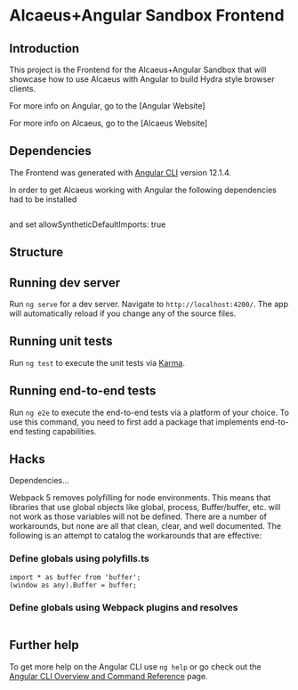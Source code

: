 # Alcaeus+Angular Sandbox Frontend

## Introduction
This project is the Frontend for the Alcaeus+Angular Sandbox that will showcase how to use Alcaeus with Angular to build Hydra style browser clients. 

For more info on Angular, go to the [Angular Website]

For more info on Alcaeus, go to the [Alcaeus Website]

## Dependencies

The Frontend was generated with [Angular CLI](https://github.com/angular/angular-cli) version 12.1.4.


In order to get Alcaeus working with Angular the following dependencies had to be installed

```
```

and set
allowSyntheticDefaultImports: true

## Structure

## Running dev server

Run `ng serve` for a dev server. Navigate to `http://localhost:4200/`. The app will automatically reload if you change any of the source files.


## Running unit tests

Run `ng test` to execute the unit tests via [Karma](https://karma-runner.github.io).

## Running end-to-end tests

Run `ng e2e` to execute the end-to-end tests via a platform of your choice. To use this command, you need to first add a package that implements end-to-end testing capabilities.

## Hacks

Dependencies...

Webpack 5 removes polyfilling for node environments. This means that libraries that use global objects like global, process, Buffer/buffer, etc. will not work as those variables will not be defined. There are a number of workarounds, but none are all that clean, clear, and well documented. The following is an attempt to catalog the workarounds that are effective:

### Define globals using polyfills.ts

```
import * as buffer from 'buffer';
(window as any).Buffer = buffer;
```

### Define globals using Webpack plugins and resolves

```
```

## Further help

To get more help on the Angular CLI use `ng help` or go check out the [Angular CLI Overview and Command Reference](https://angular.io/cli) page.
